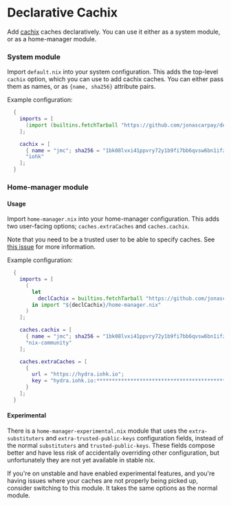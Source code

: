 # Declarative Cachix

Add [cachix](https://cachix.org/) caches declaratively.
You can use it either as a system module, or as a home-manager module.

### System module

Import `default.nix` into your system configuration.
This adds the top-level `cachix` option, which you can use to add cachix caches.
You can either pass them as names, or as `{name, sha256}` attribute pairs.

Example configuration:
```nix
  {
    imports = [
      (import (builtins.fetchTarball "https://github.com/jonascarpay/declarative-cachix/archive/a2aead56e21e81e3eda1dc58ac2d5e1dc4bf05d7.tar.gz"))
    ];

    cachix = [
      { name = "jmc"; sha256 = "1bk08lvxi41ppvry72y1b9fi7bb6qvsw6bn1ifzsn46s3j0idq0a"; }
      "iohk"
    ];
  }
```

### Home-manager module

#### Usage

Import `home-manager.nix` into your home-manager configuration.
This adds two user-facing options; `caches.extraCaches` and `caches.cachix`.

Note that you need to be a trusted user to be able to specify caches.
See [this issue](https://github.com/jonascarpay/declarative-cachix/issues/2) for more information.

Example configuration:
```nix
  {
    imports = [
      (
        let
          declCachix = builtins.fetchTarball "https://github.com/jonascarpay/declarative-cachix/archive/a2aead56e21e81e3eda1dc58ac2d5e1dc4bf05d7.tar.gz";
        in import "${declCachix}/home-manager.nix"
      )
    ];

    caches.cachix = [
      { name = "jmc"; sha256 = "1bk08lvxi41ppvry72y1b9fi7bb6qvsw6bn1ifzsn46s3j0idq0a"; }
      "nix-community"
    ];

    caches.extraCaches = [
      {
        url = "https://hydra.iohk.io";
        key = "hydra.iohk.io:********************************************";
      }
    ];
  }
```

#### Experimental

There is a `home-manager-experimental.nix` module that uses the `extra-substituters` and `extra-trusted-public-keys` configuration fields, instead of the normal `substituters` and `trusted-public-keys`.
These fields compose better and have less risk of accidentally overriding other configuration, but unfortunately they are not yet available in stable nix.

If you're on unstable and have enabled experimental features, and you're having issues where your caches are not properly being picked up, consider switching to this module.
It takes the same options as the normal module.
